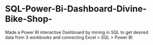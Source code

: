 # SQL-Power-Bi-Dashboard-Divine-Bike-Shop-
Made a Power BI interactive Dashboard by mining in SQL to get desired data from 3 workbooks and connecting Excel > SQL > Power BI
